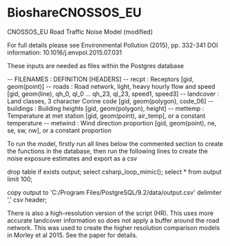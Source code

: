 # BioshareCNOSSOS_EU
CNOSSOS_EU Road Traffic Noise Model (modified)

For full details please see Environmental Pollution  (2015), pp. 332-341 DOI information: 10.1016/j.envpol.2015.07.031

These inputs are needed as files within the Postgres database

-- FILENAMES	: DEFINITION [HEADERS]
-- recpt	: Receptors [gid, geom(point)]
-- roads	: Road network, light, heavy hourly flow and speed [gid, geom(line), qh_0, ql_0 ... qh_23, ql_23, speed1, speed3]
-- landcover	: Land classes, 3 character Corine code [gid, geom(polygon), code_06]
-- buildings	: Building heights [gid, geom(polygon), height]
-- mettemp	: Temperature at met station [gid, geom(point), air_temp], or a constant temperature
-- metwind	: Wind direction proportion [gid, geom(point), ne, se, sw, nw], or a constant proportion

To run the model, firstly run all lines below the commented section to create the functions in the database, then run the following lines to create the noise exposure estimates and export as a csv

drop table if exists output;
select csharp_loop_mimic(); 
select * from output limit 100; 

copy output to 'C:/Program Files/PostgreSQL/9.2/data/output.csv' delimiter ',' csv header;

There is also a high-resolution version of the script (HR). This uses more accurate landcover information so does not apply a buffer around the road network. This was used to create the higher resolution comparison models in Morley et al 2015. See the paper for details.


